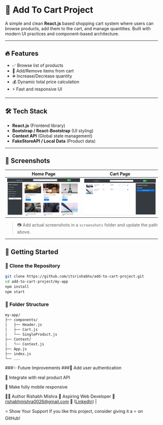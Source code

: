 # 🛒 Add To Cart Project

A simple and clean **React.js** based shopping cart system where users can browse products, add them to the cart, and manage quantities. Built with modern UI practices and component-based architecture.

---

## 🔥 Features

- ✅ Browse list of products
- 🛒 Add/Remove items from cart
- ➕ Increase/Decrease quantity
- 💰 Dynamic total price calculation
- ⚡ Fast and responsive UI

---

## 🛠️ Tech Stack

- **React.js** (Frontend library)
- **Bootstrap / React-Bootstrap** (UI styling)
- **Context API** (Global state management)
- **FakeStoreAPI / Local Data** (Product data)

---

## 📸 Screenshots

| Home Page                                      | Cart Page                                      |
| ---------------------------------------------- | ---------------------------------------------- |
| ![Home](src/Screenshots/Screenshot%20home.png) | ![Cart](src/Screenshots/Screenshot%20Cart.png) |

> 📷 Add actual screenshots in a `screenshots` folder and update the path above.

---

## 🚀 Getting Started

### 📁 Clone the Repository

```bash
git clone https://github.com/itsrishabhx/add-to-cart-project.git
cd add-to-cart-project/my-app
npm install
npm start
```

### 📂 Folder Structure

```
my-app/
├── components/
│   ├── Header.js
│   ├── Cart.js
│   └── SingleProduct.js
├── Context/
│   └── Context.js
├── App.js
├── index.js
└── ...
```

###✨ Future Improvements
###🔐 Add user authentication

🧾 Integrate with real product API

📱 Make fully mobile responsive

🙋‍♂️ Author
Rishabh Mishra
💼 Aspiring Web Developer
📧 rishabhmishra0026@gmail.com
🔗 ([LinkedIn](https://www.linkedin.com/in/rishabh-mishra-74080b226/)) |

⭐️ Show Your Support
If you like this project, consider giving it a ⭐️ on GitHub!
